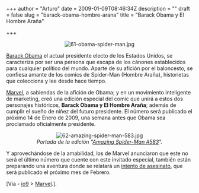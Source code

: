 +++
author = "Arturo"
date = 2009-01-09T08:46:34Z
description = ""
draft = false
slug = "barack-obama-hombre-arana"
title = "Barack Obama y El Hombre Araña"

+++

 <p align="center"><img src="http://geeksan.com/wp-content/uploads/import/61-obama-spider-man.jpg" alt="61-obama-spider-man.jpg" /></p>

<p><a href="http://geek.cl/wp-content/uploads/2009/01/Barack_Obama">Barack Obama</a> el actual presidente electo de los Estados Unidos, se caracteriza por ser una persona que escapa de los cánones establecidos para cualquier político del mundo. Aparte de su afición por el baloncesto, se confiesa amante de los comics de Spider-Man (Hombre Araña), historietas que colecciona y lee desde hace tiempo.</p>

<p><a href="http://geek.cl/wp-content/uploads/2009/01/marvel.com">Marvel</a>, a sabiendas de la afición de Obama; y en un movimiento inteligente de marketing, creó una edición especial del comic que unirá a estos dos personajes históricos, <strong>Barack Obama y El Hombre Araña</strong>; además de cumplir el sueño de niñez del futuro presidente. El número será publicado el próximo 14 de Enero de 2009, una semana antes que Obama sea proclamado oficialmente presidente.</p> 

<p align="center"><img src="http://geeksan.com/wp-content/uploads/import/62-amazing-spider-man-583.jpg" alt="62-amazing-spider-man-583.jpg" /><br /><cite>Portada de la edición "<a href="http://geek.cl/wp-content/uploads/2009/01/?id=11404">Amazing Spider-Man #583</a>".</cite></p>

<p>Y aprovechándose de la amabilidad, los de Marvel anunciaron que este no será el último número que cuente con este invitado especial, también están preparando una aventura donde se relatará un <a href="http://geek.cl/wp-content/uploads/2009/01/1045654044">intento de asesinato</a>, que será publicado el próximo mes de Febrero.</p>

<p>[Vía - <a href="http://geek.cl/wp-content/uploads/2009/01/spider+man-muscles-in-on-history">io9</a> &gt; <a href="http://marvel.com/news/comicstories.6546.Spidey_Meets_the_President%21">Marvel</a>.].</p>